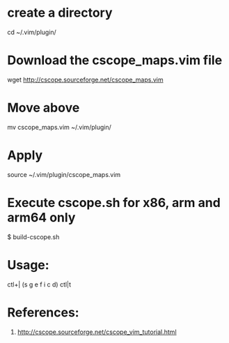# create a directory
   cd ~/.vim/plugin/

# Download the cscope_maps.vim file
  wget http://cscope.sourceforge.net/cscope_maps.vim

# Move above 
  mv cscope_maps.vim ~/.vim/plugin/

# Apply
  source ~/.vim/plugin/cscope_maps.vim

# Execute cscope.sh for x86, arm and arm64 only
 $ build-cscope.sh 

# Usage:
 ctl+| (s g e f i c d)
 ctl|t

# References:
1. http://cscope.sourceforge.net/cscope_vim_tutorial.html

	

